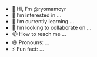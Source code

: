 - 👋 Hi, I’m @ryomamoyr
- 👀 I’m interested in ...
- 🌱 I’m currently learning ...
- 💞️ I’m looking to collaborate on ...
- 📫 How to reach me ...
- 😄 Pronouns: ...
- ⚡ Fun fact: ...

<!---
ryomamoyr/ryomamoyr is a ✨ special ✨ repository because its `README.md` (this file) appears on your GitHub profile.
You can click the Preview link to take a look at your changes.
--->
